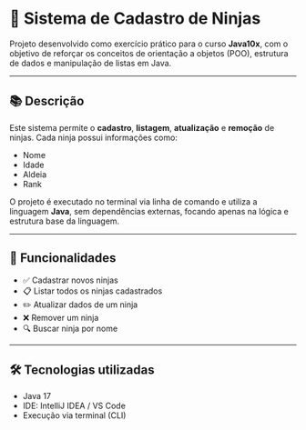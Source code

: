 # 🥷 Sistema de Cadastro de Ninjas

Projeto desenvolvido como exercício prático para o curso **Java10x**, com o objetivo de reforçar os conceitos de orientação a objetos (POO), estrutura de dados e manipulação de listas em Java.

---

## 📚 Descrição

Este sistema permite o **cadastro**, **listagem**, **atualização** e **remoção** de ninjas. Cada ninja possui informações como:

- Nome
- Idade
- Aldeia
- Rank

O projeto é executado no terminal via linha de comando e utiliza a linguagem **Java**, sem dependências externas, focando apenas na lógica e estrutura base da linguagem.

---

## 🚀 Funcionalidades

- ✅ Cadastrar novos ninjas
- 📋 Listar todos os ninjas cadastrados
- ✏️ Atualizar dados de um ninja
- ❌ Remover um ninja
- 🔍 Buscar ninja por nome

---

## 🛠️ Tecnologias utilizadas

- Java 17
- IDE: IntelliJ IDEA / VS Code
- Execução via terminal (CLI)
